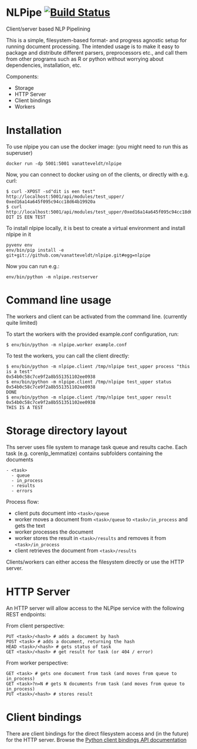 # NLPipe [![Build Status](https://travis-ci.org/vanatteveldt/nlpipe.png?branch=master)](https://travis-ci.org/vanatteveldt/nlpipe)

Client/server based NLP Pipelining

This is a simple, filesystem-based format- and progress agnostic setup for running document processing.
The intended usage is to make it easy to package and distribute different parsers, preprocessors etc.,
and call them from other programs such as R or python without worrying about dependencies, installation, etc. 

Components:

- Storage
- HTTP Server
- Client bindings
- Workers

Installation
===

To use nlpipe you can use the docker image: (you might need to run this as superuser)

```{sh}
docker run -dp 5001:5001 vanatteveldt/nlpipe
```

Now, you can connect to docker using on of the clients, or directly with e.g. curl:

```{sh}
$ curl -XPOST -sd"dit is een test" http://localhost:5001/api/modules/test_upper/
0xed16a14a645f095c94cc18d64b19920a
$ curl http://localhost:5001/api/modules/test_upper/0xed16a14a645f095c94cc18d64b19920a
DIT IS EEN TEST
```

To install nlpipe locally, it is best to create a virtual environment and install nlpipe in it


```{sh}
pyvenv env
env/bin/pip install -e git+git://github.com/vanatteveldt/nlpipe.git#egg=nlpipe
```
Now you can run e.g.:

```{sh}
env/bin/python -m nlpipe.restserver
```

Command line usage
===

The workers and client can be activated from the command line. (currently quite limited)

To start the workers with the provided example.conf configuration, run:

```{sh}
$ env/bin/python -m nlpipe.worker example.conf 
```

To test the workers, you can call the client directly:
```{sh}
$ env/bin/python -m nlpipe.client /tmp/nlpipe test_upper process "this is a test"
0x54b0c58c7ce9f2a8b551351102ee0938
$ env/bin/python -m nlpipe.client /tmp/nlpipe test_upper status 0x54b0c58c7ce9f2a8b551351102ee0938
DONE
$ env/bin/python -m nlpipe.client /tmp/nlpipe test_upper result 0x54b0c58c7ce9f2a8b551351102ee0938
THIS IS A TEST
```


Storage directory layout
===

Ths server uses file system to manage task queue and results cache. 
Each task (e.g. corenlp_lemmatize) contains subfolders containing the documents

```
- <task>
  - queue
  - in_process
  - results
  - errors
```

Process flow:
- client puts document into `<task>/queue`
- worker moves a document from `<task>/queue` to `<task>/in_process` and gets the text
- worker processes the document
- worker stores the result in `<task>/results` and removes it from `<task>/in_process`
- client retrieves the document from `<task>/results`

Clients/workers can either access the filesystem directly or use the HTTP server. 

HTTP Server
====

An HTTP server will allow access to the NLPipe service with the following REST endpoints:

From client perspective:

```
PUT <task>/<hash> # adds a document by hash
POST <task> # adds a document, returning the hash
HEAD <task>/<hash> # gets status of task
GET <task>/<hash> # get result for task (or 404 / error)
```

From worker perspective:

```
GET <task> # gets one document from task (and moves from queue to in_process)
GET <task>?n=N # gets N documents from task (and moves from queue to in_process)
PUT <task>/<hash> # stores result 
```

Client bindings
===

There are client bindings for the direct filesystem access and (in the future) for the HTTP server.
Browse the [Python client bindings API documentation](http://nlpipe.readthedocs.io/en/latest/nlpipe.html)

